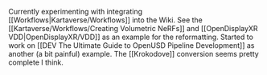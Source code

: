 Currently experimenting with integrating [[Workflows|Kartaverse/Workflows]] into the Wiki. See the [[Kartaverse/Workflows/Creating Volumetric NeRFs]] and [[OpenDisplayXR VDD|OpenDisplayXR/VDD]] as an example for the reformatting. Started to work on [[DEV The Ultimate Guide to OpenUSD Pipeline Development]] as another (a bit painful) example. The [[Krokodove]] conversion seems pretty complete I think.

